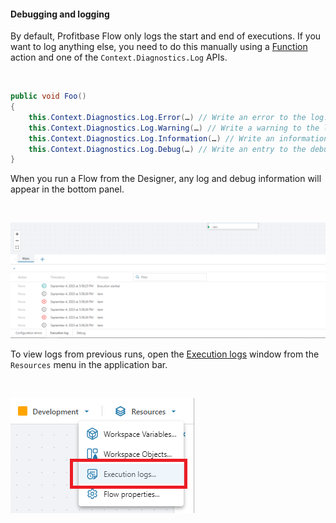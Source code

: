 
#### Debugging and logging

By default, Profitbase Flow only logs the start and end of executions. If you want to log anything else, you need to do this manually using a [Function](../actions/built-in/function.md) action and one of the `Context.Diagnostics.Log` APIs.

<br/>

```csharp
public void Foo()
{
    this.Context.Diagnostics.Log.Error(…) // Write an error to the log. It will also set the final status of the run as failed.  
    this.Context.Diagnostics.Log.Warning(…) // Write a warning to the log.  
    this.Context.Diagnostics.Log.Information(…) // Write an information entry to the log.  
    this.Context.Diagnostics.Log.Debug(…) // Write an entry to the debug log.  
}


```

When you run a Flow from the Designer, any log and debug information will appear in the bottom panel.  


<br/>

![img](../../../images/debug2.png)


To view logs from previous runs, open the [Execution logs](execution-logs.md) window from the `Resources` menu in the application bar.

<br/>

![img](../../../images/open-flow-execution-logs.png)
